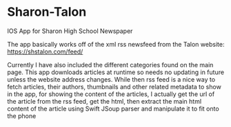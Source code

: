 # Sharon-Talon

IOS App for Sharon High School Newspaper

The app basically works off of the xml rss newsfeed from the Talon website: https://shstalon.com/feed/

Currently I have also included the different categories found on the main page. This app downloads articles at runtime so needs no updating in future unless the website address changes. 
While then rss feed is a nice way to fetch articles, their authors, thumbnails and other related metadata to show in the app, for showing the content of the articles, I actually get the url of the article from the rss feed, get the html, then extract the main html content of the article using Swift JSoup parser and manipulate it to fit onto the phone
